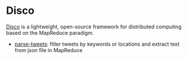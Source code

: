 Disco
=====
[Disco](http://discoproject.org/) is a lightweight, open-source framework for distributed computing based on the MapReduce paradigm.

- [parse-tweets](https://github.com/yning/Disco/tree/master/parse-tweets): filter tweets by keywords or locations and extract text from json file in MapReduce

